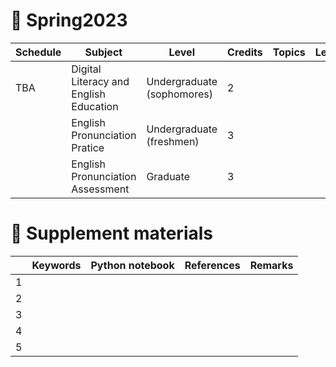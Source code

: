 # 🐤 Spring2023


|Schedule|Subject|Level|Credits|Topics|Lecture|Practice|
|---|---|---|---|---|---|---|
| TBA  | Digital Literacy and English Education | Undergraduate (sophomores)  | 2   |   |   |   |
|   | English Pronunciation Pratice  | Undergraduate (freshmen)   | 3  |   |   |   |
|   | English Pronunciation Assessment | Graduate   | 3   |   |   |   |

# 🐬 Supplement materials

|   |Keywords|Python notebook|References|Remarks|
|---|---|---|---|---|
| 1  |   |   |   |   |
| 2  |   |   |   |   |
| 3  |   |   |   |   |
| 4  |   |   |   |   |
| 5  |   |   |   |   |
